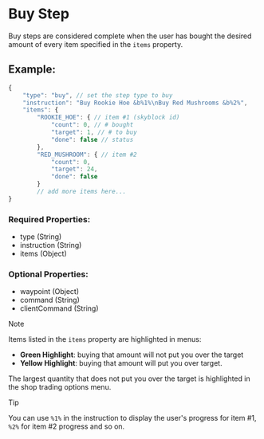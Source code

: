 # Buy Step
Buy steps are considered complete when the user has bought the desired amount of every item specified in the ``items`` property.

## Example:
```js
{
    "type": "buy", // set the step type to buy
    "instruction": "Buy Rookie Hoe &b%1%\nBuy Red Mushrooms &b%2%",
    "items": {
        "ROOKIE_HOE": { // item #1 (skyblock id)
            "count": 0, // # bought
            "target": 1, // # to buy
            "done": false // status
        },
        "RED_MUSHROOM": { // item #2
            "count": 0,
            "target": 24,
            "done": false
        }
        // add more items here...
}
```
### Required Properties:
- type (String)
- instruction (String)
- items (Object)

### Optional Properties:
- waypoint (Object)
- command (String)
- clientCommand (String)

> [!NOTE]
> Items listed in the ``items`` property are highlighted in menus:
> - **Green Highlight**: buying that amount will not put you over the target
> - **Yellow Highlight**: buying that amount will put you over target.
> 
> The largest quantity that does not put you over the target is highlighted in the shop trading options menu.

> [!TIP]
> You can use ``%1%`` in the instruction to display the user's progress for item #1, ``%2%`` for item #2 progress and so on.
